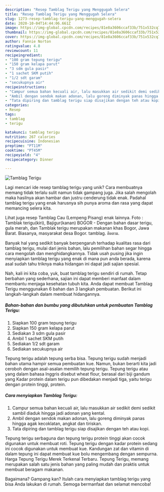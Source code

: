 ```yaml
---
description: "Resep Tamblag Terigu yang Menggugah Selera"
title: "Resep Tamblag Terigu yang Menggugah Selera"
slug: 1273-resep-tamblag-terigu-yang-menggugah-selera
date: 2020-10-04T14:44:06.661Z
image: https://img-global.cpcdn.com/recipes/81e8a3606ccaf33b/751x532cq70/tamblag-terigu-foto-resep-utama.jpg
thumbnail: https://img-global.cpcdn.com/recipes/81e8a3606ccaf33b/751x532cq70/tamblag-terigu-foto-resep-utama.jpg
cover: https://img-global.cpcdn.com/recipes/81e8a3606ccaf33b/751x532cq70/tamblag-terigu-foto-resep-utama.jpg
author: Fannie Norton
ratingvalue: 4.8
reviewcount: 11
recipeingredient:
- "100 gram tepung terigu"
- "150 gram kelapa parut"
- "3 sdm gula pasir"
- "1 sachet SKM putih"
- "1/2 sdt garam"
- "secukupnya air"
recipeinstructions:
- "Campur semua bahan kecuali air, lalu masukkan air sedikit demi sedikit sambil diaduk hingga jadi adonan yang kental."
- "Ambil dengan sendok makan adonan, lalu goreng diminyak panas hingga agak kecoklatan, angkat dan tiriskan."
- "Tata dipiring dan tamblag terigu siap disajikan dengan teh atau kopi."
categories:
- Resep
tags:
- tamblag
- terigu

katakunci: tamblag terigu 
nutrition: 267 calories
recipecuisine: Indonesian
preptime: "PT11M"
cooktime: "PT45M"
recipeyield: "4"
recipecategory: Dinner

---
```



![Tamblag Terigu](https://img-global.cpcdn.com/recipes/81e8a3606ccaf33b/751x532cq70/tamblag-terigu-foto-resep-utama.jpg)

Lagi mencari ide resep tamblag terigu yang unik? Cara membuatnya memang tidak terlalu sulit namun tidak gampang juga. Jika salah mengolah maka hasilnya akan hambar dan justru cenderung tidak enak. Padahal tamblag terigu yang enak harusnya sih punya aroma dan rasa yang dapat memancing selera kita.

Lihat juga resep Tamblag Cau (Lempeng Pisang) enak lainnya. Foto : Tamblak terigu(kiri), Bajigur(kanan) BOGOR - Dengan bahan dasar terigu, gula merah, dan Tamblak terigu merupakan makanan khas Bogor, Jawa Barat. Biasanya, masyarakat desa Bogor. tamblag. ติดตาม.

Banyak hal yang sedikit banyak berpengaruh terhadap kualitas rasa dari tamblag terigu, mulai dari jenis bahan, lalu pemilihan bahan segar hingga cara mengolah dan menghidangkannya. Tidak usah pusing jika ingin menyiapkan tamblag terigu yang enak di mana pun anda berada, karena asal sudah tahu triknya maka hidangan ini dapat jadi sajian spesial.


Nah, kali ini kita coba, yuk, buat tamblag terigu sendiri di rumah. Tetap berbahan yang sederhana, sajian ini dapat memberi manfaat dalam membantu menjaga kesehatan tubuh kita. Anda dapat membuat Tamblag Terigu menggunakan 6 bahan dan 3 langkah pembuatan. Berikut ini langkah-langkah dalam membuat hidangannya.

<!--inarticleads1-->

##### Bahan-bahan dan bumbu yang dibutuhkan untuk pembuatan Tamblag Terigu:

1. Siapkan 100 gram tepung terigu
1. Siapkan 150 gram kelapa parut
1. Sediakan 3 sdm gula pasir
1. Ambil 1 sachet SKM putih
1. Sediakan 1/2 sdt garam
1. Sediakan secukupnya air


Tepung terigu adalah tepung serba bisa. Tepung terigu sudah menjadi bahan utama hampir semua pembuatan kue. Namun, bukan berarti kita jadi ceroboh dengan asal-asalan memilih tepung terigu. Tepung terigu atau yang dalam bahasa Inggris disebut wheat flour, berasal dari biji gandum yang Kadar protein dalam terigu pun dibedakan menjadi tiga, yaitu terigu dengan protein tinggi, protein. 

<!--inarticleads2-->

##### Cara menyiapkan Tamblag Terigu:

1. Campur semua bahan kecuali air, lalu masukkan air sedikit demi sedikit sambil diaduk hingga jadi adonan yang kental.
1. Ambil dengan sendok makan adonan, lalu goreng diminyak panas hingga agak kecoklatan, angkat dan tiriskan.
1. Tata dipiring dan tamblag terigu siap disajikan dengan teh atau kopi.


Tepung terigu serbaguna dan tepung terigu protein tinggi akan cocok digunakan untuk membuat roti. Tepung terigu dengan kadar protein sedang ini cocok digunakan untuk membuat kue. Kandungan zat dan vitamin di dalam tepung ini dapat membuat kue bolu mengembang dengan sempurna. Harga Tepung Terigu Merek Terkenal Terbaru. Tepung Terigu, memang merupakan salah satu jenis bahan yang paling mudah dan praktis untuk membuat beragam makanan. 

Bagaimana? Gampang kan? Itulah cara menyiapkan tamblag terigu yang bisa Anda lakukan di rumah. Semoga bermanfaat dan selamat mencoba!
